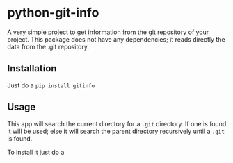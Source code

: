 # python-git-info

A very simple project to get information from the git repository of your project.
This package does not have any dependencies; it reads directly the data from the
.git repository.

## Installation

Just do a `pip install gitinfo`

## Usage

This app will search the current directory for a `.git` directory. If one is found
it will be used; else it will search the parent directory recursively until a
`.git` is found.

To install it just do a 


